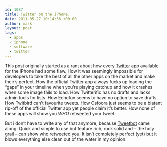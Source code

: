 ```yaml
---
id: 1087
title: Twitter on the iPhone.
date: 2011-05-27 10:14:56 +00:00
author: mark
layout: post
tags:
  - apps
  - iphone
  - software
  - twitter
---
```

This post originally started as a rant about how every [Twitter](http://twitter.com) app available for the iPhone had some flaw. How it was seemingly impossible for developers to take the best of all the other apps on the market and make their&#8217;s perfect. How the official Twitter app always fucks up loading the &#8220;gaps&#8221; in your timeline when you&#8217;re playing catchup and how it crashes when some image fails to load. How Twitterific has no drafts and lacks admin tools for lists. How Echofon seems to have no option to save drafts. How Twitbird can&#8217;t favourite tweets. How Osfoora just seems to be a blatant rip-off of the official Twitter app yet people claim it&#8217;s better. How none of these apps will show you _WHO_ retweeted your tweet.

But i don&#8217;t have to write any of that anymore, because [Tweetbot](http://tapbots.com/software/tweetbot/) came along. Quick and simple to use but feature rich, rock solid and &#8211; the holy grail &#8211; can show who retweeted you. It isn&#8217;t completely perfect (yet) but it blows everything else clean out of the water in my opinion.